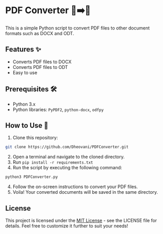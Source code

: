 # PDF Converter 📄➡️📝

This is a simple Python script to convert PDF files to other document formats such as DOCX and ODT.

## Features ✨
- Converts PDF files to DOCX
- Converts PDF files to ODT
- Easy to use

## Prerequisites 🛠️
- Python 3.x
- Python libraries: `PyPDF2`, `python-docx`, `odfpy`

## How to Use 🚀
1. Clone this repository:

```bash
git clone https://github.com/Dheovani/PDFConverter.git
```

2. Open a terminal and navigate to the cloned directory.
3. Run `pip install -r requirements.txt`
4. Run the script by executing the following command:

```python
python3 PDFConverter.py
```

4. Follow the on-screen instructions to convert your PDF files.
5. Voila! Your converted documents will be saved in the same directory.

## License
This project is licensed under the [MIT License](LICENSE.txt) - see the LICENSE file for details.
Feel free to customize it further to suit your needs!